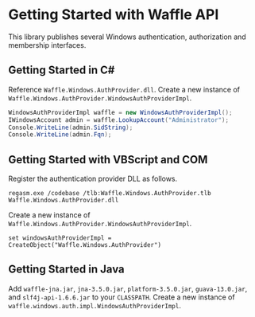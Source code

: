 Getting Started with Waffle API
===============================

This library publishes several Windows authentication, authorization and membership interfaces.

Getting Started in C#
---------------------

Reference `Waffle.Windows.AuthProvider.dll`. Create a new instance of `Waffle.Windows.AuthProvider.WindowsAuthProviderImpl`.

``` csharp
WindowsAuthProviderImpl waffle = new WindowsAuthProviderImpl();
IWindowsAccount admin = waffle.LookupAccount("Administrator");
Console.WriteLine(admin.SidString);
Console.WriteLine(admin.Fqn);
```

Getting Started with VBScript and COM
-------------------------------------

Register the authentication provider DLL as follows. 

``` shell
regasm.exe /codebase /tlb:Waffle.Windows.AuthProvider.tlb Waffle.Windows.AuthProvider.dll
```

Create a new instance of `Waffle.Windows.AuthProvider.WindowsAuthProviderImpl`.

``` vbscript
set windowsAuthProviderImpl = CreateObject("Waffle.Windows.AuthProvider")
```

Getting Started in Java
-----------------------

Add `waffle-jna.jar`, `jna-3.5.0.jar`, `platform-3.5.0.jar`, `guava-13.0.jar`, and `slf4j-api-1.6.6.jar` to your `CLASSPATH`. 
Create a new instance of `waffle.windows.auth.impl.WindowsAuthProviderImpl`.
